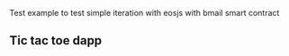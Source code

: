 Test example to test simple iteration with eosjs with bmail smart contract

<html>
<head>
<script src="eos.js"></script>
<script src="phaser.min.js"></script>
</head>
<body>
<div>
    <h2>Tic tac toe dapp</h2>
</div>
<div id="tictactoe"></div>
<script>

// system account keys
eosioPrivate = '5KQwrPbwdL6PhXujxW37FSSQZ1JiwsST4cqQzDeyXtP79zkvFD3';
eosioPublic = 'EOS6MRyAjQq8ud7hVNYcfnVPJqcVpscN5So8BhtHuGYqET5GDW5CV';

// Optional configuration..
config = {
  keyProvider: [eosioPrivate], // WIF string or array of keys..
  httpEndpoint: 'http://nodeos01.btuga.io',
  expireInSeconds: 60,
  broadcast: true,
  debug: false,
  sign: true
};

var eos = Eos.Localnet(config);

//create new account mynewacct
eos.newaccount({
  creator: 'eosio',
  name: 'mynewacct',
  owner: eosioPublic,
  active: eosioPublic,
  recovery: 'eosio'
})

//send email from mynewacct to eosio
eos.transaction({
  actions: [
    {
      account: 'bmail.code',
      name: 'sendmail',
      authorization: [{
        actor: 'mynewacct',
        permission: 'active'
      }],
      data: {
        sender: 'mynewacct',
        receivers: ['eosio'],
        mailhashs: ['QWERTYUIOPASDFGHJKLZXCVBNMDFGHJKLA']
      }
    }
  ]
})

</script>
</body>
</html>
